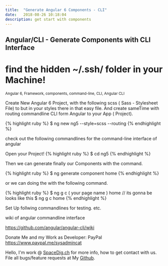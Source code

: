 ```yaml
---
title:  "Generate Angular 6 Components - CLI"
date:   2018-08-26 10:18:04
description: get start with components
---
```

<h2 id="this-post-is-the-last-of-a-series-of-posts-in-which-i-write-about-the-observable-type-in-the-first-post-we-went-ahead-writing-an-observable-from-scratch-in-order-to-fully-understand-it-we-then-explored-how-to-create-observables-from-values-arrays-dom-events-and-promises-this-time-well-focus-on-compositions-by-rewriting-some-basic-composition-operators">
Angular/CLI - Generate Components with CLI Interface</h2>


<h1>find the hidden  ~/.ssh/ folder in your Machine!</h1>

<small>Angular 6, Framework, components, command-line, CLI, Angular CLI </small>

Create New Angular 6 Project, with the following scss ( Sass - Stylesheet File) to but in your styles there in that easy file. And create sameTime with routing commandline CLI form Angular to your App ( Project). 


{% highlight ruby %}
$ ng new ng5 --style=scss --routing 
{% endhighlight %}

check out the following commandlines for the command-line interface of angular 

Open your Project!
{% highlight ruby %}
$ cd ng5 
{% endhighlight %}

Then we can generate finally our Components with the command.

{% highlight ruby %}
$ ng generate component home
{% endhighlight %}

or we can doing the with the following command. 

{% highlight ruby %}
$ ng g c ( your page name ) home
// its gonna be looks like this
$ ng g c home
{% endhighlight %}











Set Up follwing commandlines for testing. etc.

wiki of angular commandline interface 

<a href="https://github.com/angular/angular-cli/wiki">https://github.com/angular/angular-cli/wiki </a>




Donate Me and my Work as Developer: PayPal <a href="https://www.paypal.me/sysadmincat">https://www.paypal.me/sysadmincat </a>


 Hello, I'm work @ [SpaceDig.ch][spacedig] for more info, how to get contact with us. File all bugs/feature requests at My  [Github][jekyll-gh].

[jekyll-gh]: https://github.com/spaceg
[spacedig]:    http://spacedig.ch

